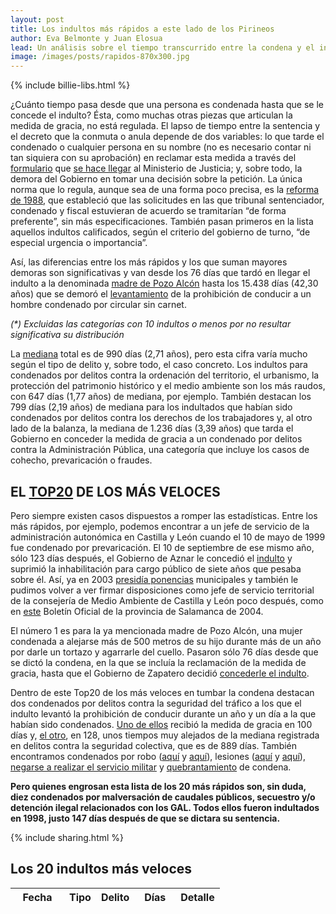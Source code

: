 ```yaml
---
layout: post
title: Los indultos más rápidos a este lado de los Pirineos
author: Eva Belmonte y Juan Elosua
lead: Un análisis sobre el tiempo transcurrido entre la condena y el indulto por categoría de delito y un repaso por las medidas de gracia más veloces.
image: /images/posts/rapidos-870x300.jpg
---
```

{% include billie-libs.html %}

¿Cuánto tiempo pasa desde que una persona es condenada hasta que se le concede el indulto? Ésta, como muchas otras piezas que articulan la medida de gracia, no está regulada. El lapso de tiempo entre la sentencia y el decreto que la conmuta o anula depende de dos variables: lo que tarde el condenado o cualquier persona en su nombre (no es necesario contar ni tan siquiera con su aprobación) en reclamar esta medida a través del [formulario][1] que [se hace llegar][2] al Ministerio de Justicia; y, sobre todo, la demora del Gobierno en tomar una decisión sobre la petición. La única norma que lo regula, aunque sea de una forma poco precisa, es la [reforma de 1988][3], que estableció que las solicitudes en las que tribunal sentenciador, condenado y fiscal estuvieran de acuerdo se tramitarían “de forma preferente”, sin más especificaciones. También pasan primeros en la lista aquellos indultos calificados, según el criterio del gobierno de turno, “de especial urgencia o importancia”.

Así, las diferencias entre los más rápidos y los que suman mayores demoras son significativas y van desde los 76 días que tardó en llegar el indulto a la denominada [madre de Pozo Alcón][4] hasta los 15.438 días (42,30 años) que se demoró el [levantamiento][5] de la prohibición de conducir a un hombre condenado por circular sin carnet.

<div id="barchart"></div>
<div id="pop-up">
  <div id="pop-up-title"></div>
  <div id="pop-up-content"></div>
</div>

_\(\*\) Excluidas las categorías con 10 indultos o menos por no resultar significativa su distribución_

La [mediana][] total es de 990 días (2,71 años), pero esta cifra varía mucho según el tipo de delito y, sobre todo, el caso concreto. Los indultos para condenados por delitos contra la ordenación del territorio, el urbanismo, la protección del patrimonio histórico y el medio ambiente son los más raudos, con 647 días (1,77 años) de mediana, por ejemplo. También destacan los 799 días (2,19 años) de mediana para los indultados que habían sido condenados por delitos contra los derechos de los trabajadores y, al otro lado de la balanza, la mediana de 1.236 días (3,39 años) que tarda el Gobierno en conceder la medida de gracia a un condenado por delitos contra la Administración Pública, una categoría que incluye los casos de cohecho, prevaricación o fraudes.

[mediana]: http://es.wikipedia.org/wiki/Mediana_(estad%C3%ADstica)

## EL [TOP20][] DE LOS MÁS VELOCES

[top20]: #sTable

Pero siempre existen casos dispuestos a romper las estadísticas. Entre los más rápidos, por ejemplo, podemos encontrar a un jefe de servicio de la administración autonómica en Castilla y León cuando el 10 de mayo de 1999 fue condenado por prevaricación. El 10 de septiembre de ese mismo año, sólo 123 días después, el Gobierno de Aznar le concedió el [indulto][6] y suprimió la inhabilitación para cargo público de siete años que pesaba sobre él. Así, ya en 2003 [presidía ponencias][7] municipales y también le pudimos volver a ver firmar disposiciones como jefe de servicio territorial de la consejería de Medio Ambiente de Castilla y León poco después, como en [este][8] Boletín Oficial de la provincia de Salamanca de 2004.

El número 1 es para la ya mencionada madre de Pozo Alcón, una mujer condenada a alejarse más de 500 metros de su hijo durante más de un año por darle un tortazo y agarrarle del cuello. Pasaron sólo 76 días desde que se dictó la condena, en la que se incluía la reclamación de la medida de gracia, hasta que el Gobierno de Zapatero decidió [concederle el indulto][9].

Dentro de este Top20 de los más veloces en tumbar la condena destacan dos condenados por delitos contra la seguridad del tráfico a los que el indulto levantó la prohibición de conducir durante un año y un día a la que habían sido condenados. [Uno de ellos][10] recibió la medida de gracia en 100 días y, [el otro][11], en 128, unos tiempos muy alejados de la mediana registrada en delitos contra la seguridad colectiva, que es de 889 días. También encontramos condenados por robo ([aquí][12] y [aquí][13]), lesiones ([aquí][14] y [aquí][15]), [negarse a realizar el servicio militar][16] y [quebrantamiento][17] de condena.

**Pero quienes engrosan esta lista de los 20 más rápidos son, sin duda, diez condenados por malversación de caudales públicos, secuestro y/o detención ilegal relacionados con los GAL. Todos ellos fueron indultados en 1998, justo 147 días después de que se dictara su sentencia.** 
<div id="sTable"></div>
{% include sharing.html %}

## Los 20 indultos más veloces

<div id="results-container">
  <small>
    <table class="table table-bordered table-striped footable" id="indultos">
      <thead>
        <tr>
          <th width="70">Fecha</th>
          <th data-hide="phone">Tipo</th>
          <th data-hide="phone">Delito</th>
          <th data-hide="phone" data-type="numeric" data-sort-initial="true" width="50">Días</th>
          <th data-class="expand" data-sort-ignore="true">Detalle</th>
        </tr>
      </thead>
      <tbody>
      </tbody>
    </table>
  </small>
</div>

[1]: http://ubuntuone.com/7Y4BJmAnFbpKQE67ZxVaMm
[2]: http://www.mjusticia.gob.es/cs/Satellite/es/1200666550200/Tramite_C/1215326294291/Detalle.html?param1
[3]: http://www.boe.es/buscar/doc.php?id=BOE-A-1988-874
[4]: http://www.ideal.es/jaen/20090414/jaen/consejo-ministros-concede-indulto-20090414.html
[5]: http://www.boe.es/buscar/doc.php?id=BOE-A-2005-8738
[6]: /indulto.html?id=BOE-A-1999-19726
[7]: http://www.i-bejar.com/noticia/psoe-critica-falta-humildad-alcalde-bejar-882.asp
[8]: http://www.dipsanet.es/areas/ci/historico/ayudasysubve2004/educa.cultur.deportes.turismo/archivos.pdf
[9]: /indulto.html?id=BOE-A-2009-7726
[10]: /indulto.html?id=BOE-A-2003-3893
[11]: /indulto.html?id=BOE-A-2003-11680
[12]: /indulto.html?id=BOE-A-1999-22556
[13]: /indulto.html?id=BOE-A-2005-14589
[14]: /indulto.html?id=BOE-A-2003-15932
[15]: /indulto.html?id=BOE-A-1996-9904
[16]: /indulto.html?id=BOE-A-1998-29402
[17]: /indulto.html?id=BOE-A-2007-5791